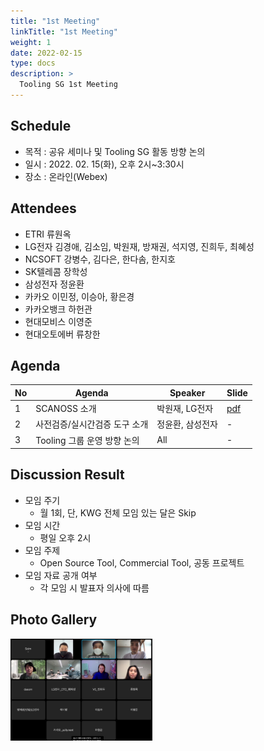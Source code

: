 ```yaml
---
title: "1st Meeting"
linkTitle: "1st Meeting"
weight: 1
date: 2022-02-15
type: docs
description: >
  Tooling SG 1st Meeting
---
```


## Schedule

* 목적 : 공유 세미나 및 Tooling SG 활동 방향 논의
* 일시 : 2022. 02. 15(화), 오후 2시~3:30시
* 장소 : 온라인(Webex)

## Attendees
* ETRI 류원옥
* LG전자 김경애, 김소임, 박원재, 방재권, 석지영, 진희두, 최혜성
* NCSOFT 강병수, 김다은, 한다솜, 한지호
* SK텔레콤 장학성
* 삼성전자 정윤환
* 카카오 이민정, 이승아, 황은경
* 카카오뱅크 하헌관
* 현대모비스 이영준
* 현대오토에버 류창한

## Agenda
| No | Agenda           | Speaker | Slide |
|----|-----------------|------|------|
| 1  | SCANOSS 소개  | 	박원재, LG전자 | [pdf](./SCANOSS_Introduction.pdf) |
| 2  | 사전검증/실시간검증 도구 소개 | 정윤환, 삼성전자 | - |
| 3  | Tooling 그룹 운영 방향 논의 | All | - | 

## Discussion Result
* 모임 주기
  - 월 1회, 단, KWG 전체 모임 있는 달은 Skip
* 모임 시간
  - 평일 오후 2시
* 모임 주제
  - Open Source Tool, Commercial Tool, 공동 프로젝트
* 모임 자료 공개 여부
  - 각 모임 시 발표자 의사에 따름

## Photo Gallery

<div ><span class="image fit">
  <img src="220215.jpg" width="45%">
</span></div>

